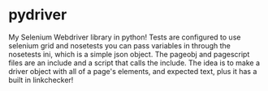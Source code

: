 # pydriver
My Selenium Webdriver library in python!
Tests are configured to use selenium grid and nosetests you can pass variables in through the nosetests ini, which is a simple json object.
The pageobj and pagescript files are an include and a script that calls the include. The idea is to make a driver object with all of a page's
elements, and expected text, plus it has a built in linkchecker!
